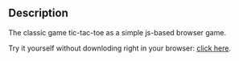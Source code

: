 ## Description ##
The classic game tic-tac-toe as a simple js-based browser game.

Try it yourself without downloding right in your browser:
<a href="htmlpreview.github.io?https://github.com/DahlitzFlorian/tic-tac-toe">click here</a>.